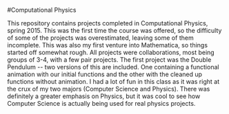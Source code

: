 #Computational Physics

This repository contains projects completed in Computational Physics, spring
2015. This was the first time the course was offered, so the difficulty of some
of the projects was overestimated, leaving some of them incomplete. This was
also my first venture into Mathematica, so things started off somewhat rough.
All projects were collaborations, most being groups of 3-4, with a few pair
projects. The first project was the Double Pendulum -- two versions of this are
included. One containing a functional animation with our initial functions and 
the other with the cleaned up functions without animation. I had a lot of fun in
this class as it was right at the crux of my two majors (Computer Science and
Physics).  There was definitely a greater emphasis on Physics, but it was cool
to see how Computer Science is actually being used for real physics projects. 
